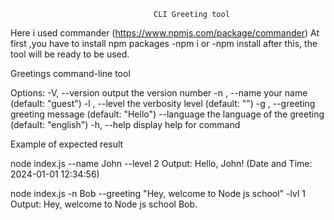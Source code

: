                                     CLI Greeting tool
Here i used commander (https://www.npmjs.com/package/commander)
At first ,you have to install npm packages
  -npm i
  or
  -npm install
after this, the tool will be ready to be used.
 
Greetings command-line tool

Options:
  -V, --version            output the version number
  -n , --name <value>      your name (default: "guest")
  -l , --level <value>     the verbosity level (default: "")
  -g , --greeting <value>  greeting message (default: "Hello")
  --language <value>        the language of the greeting (default: "english")
  -h, --help               display help for command

  Example of expected result
  
node index.js --name John --level 2
Output:
Hello, John! (Date and Time: 2024-01-01 12:34:56)

node index.js -n Bob --greeting "Hey, welcome to Node js school" -lvl 1
Output:
Hey, welcome to Node js school Bob.
